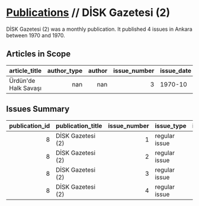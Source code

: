 # [Publications](firstlevel_publications.md) // DİSK Gazetesi (2)

DİSK Gazetesi (2) was a monthly publication. It published 4 issues in Ankara between 1970 and 1970.

## Articles in Scope

| article_title        |   author_type |   author |   issue_number | issue_date   | pages   |
|:---------------------|--------------:|---------:|---------------:|:-------------|:--------|
| Ürdün'de Halk Savaşı |           nan |      nan |              3 | 1970-10      | 1-3     |

## Issues Summary

|   publication_id | publication_title   |   issue_number | issue_type    |   issue_year |   issue_month |   issue_day | printing_house_name   |
|-----------------:|:--------------------|---------------:|:--------------|-------------:|--------------:|------------:|:----------------------|
|                8 | DİSK Gazetesi (2)   |              1 | regular issue |         1970 |             8 |          20 | Ulusal Basımevi       |
|                8 | DİSK Gazetesi (2)   |              2 | regular issue |         1970 |             9 |          10 | Ulusal Basımevi       |
|                8 | DİSK Gazetesi (2)   |              3 | regular issue |         1970 |            10 |           1 | Ulusal Basımevi       |
|                8 | DİSK Gazetesi (2)   |              4 | regular issue |         1970 |            11 |          13 | Ulusal Basımevi       |